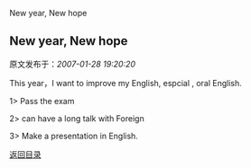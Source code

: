 New year, New hope
## New year, New hope

 原文发布于：*2007-01-28 19:20:20*

This year，I want to improve my English, espcial , oral
English.

 

1> Pass the exam

 

2> can have a long talk with Foreign

 

3> Make a presentation in English.

[返回目录](index.html)
